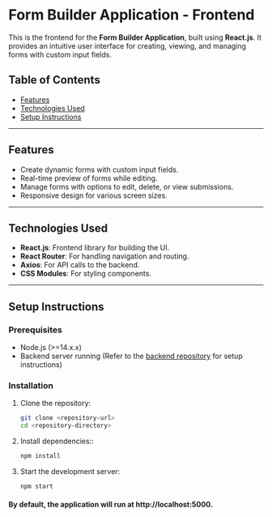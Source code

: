 # Form Builder Application - Frontend

This is the frontend for the **Form Builder Application**, built using **React.js**. It provides an intuitive user interface for creating, viewing, and managing forms with custom input fields.

## Table of Contents

- [Features](#features)
- [Technologies Used](#technologies-used)
- [Setup Instructions](#setup-instructions)

---

## Features

- Create dynamic forms with custom input fields.
- Real-time preview of forms while editing.
- Manage forms with options to edit, delete, or view submissions.
- Responsive design for various screen sizes.

---

## Technologies Used

- **React.js**: Frontend library for building the UI.
- **React Router**: For handling navigation and routing.
- **Axios**: For API calls to the backend.
- **CSS Modules**: For styling components.

---

## Setup Instructions

### Prerequisites

- Node.js (>=14.x.x)
- Backend server running (Refer to the [backend repository](https://github.com/nK1T/formbuilderbackend) for setup instructions)


### Installation

1. Clone the repository:

   ```bash
   git clone <repository-url>
   cd <repository-directory>

2. Install dependencies::

   ```bash
   npm install

3. Start the development server:

   ```bash
   npm start

#### By default, the application will run at http://localhost:5000.
